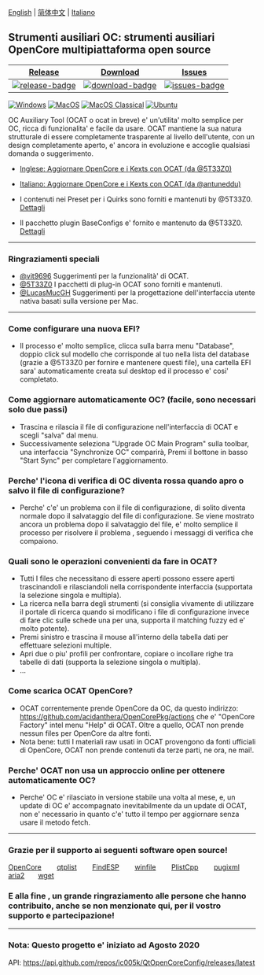 [English](https://github.com/ic005k/QtOpenCoreConfig/blob/master/READMe.md) | [简体中文](https://github.com/ic005k/QtOpenCoreConfig/blob/master/READMe-cn.md) | [Italiano](https://github.com/ic005k/QtOpenCoreConfig/blob/master/READMe-it.md)
## Strumenti ausiliari OC: strumenti ausiliari OpenCore multipiattaforma open source


| [Release][release-link]|[Download][download-link]|[Issues][issues-link]|
|-----------------|-----------------|-----------------|
|[![release-badge](https://img.shields.io/github/release/ic005k/QtOpenCoreConfig.svg?style=flat-square "Release status")](https://github.com/ic005k/QtOpenCoreConfig/releases "Release status") | [![download-badge](https://img.shields.io/github/downloads/ic005k/QtOpenCoreConfig/total.svg?style=flat-square "Download status")](https://github.com/ic005k/QtOpenCoreConfig/releases/latest "Download status")|[![issues-badge](https://img.shields.io/badge/github-issues-red.svg?maxAge=60 "Issues")](https://github.com/ic005k/QtOpenCoreConfig/issues "Issues")|

[![Windows](https://github.com/ic005k/QtOpenCoreConfig/actions/workflows/windows.yml/badge.svg)](https://github.com/ic005k/QtOpenCoreConfig/actions/workflows/windows.yml)      [![MacOS](https://github.com/ic005k/QtOpenCoreConfig/actions/workflows/macos.yml/badge.svg)](https://github.com/ic005k/QtOpenCoreConfig/actions/workflows/macos.yml)       [![MacOS Classical](https://github.com/ic005k/QtOpenCoreConfig/actions/workflows/macos1012.yml/badge.svg)](https://github.com/ic005k/QtOpenCoreConfig/actions/workflows/macos1012.yml)  [![Ubuntu](https://github.com/ic005k/QtOpenCoreConfig/actions/workflows/ubuntu.yml/badge.svg)](https://github.com/ic005k/QtOpenCoreConfig/actions/workflows/ubuntu.yml)    

[download-link]: https://github.com/ic005k/QtOpenCoreConfig/releases/latest "Download status"
[download-badge]: https://img.shields.io/github/downloads/ic005k/QtOpenCoreConfig/total.svg?style=flat-square "Download status"

[release-link]: https://github.com/ic005k/QtOpenCoreConfig/releases "Release status"
[release-badge]: https://img.shields.io/github/release/ic005k/QtOpenCoreConfig.svg?style=flat-square "Release status"

[issues-link]: https://github.com/ic005k/QtOpenCoreConfig/issues "Issues"
[issues-badge]: https://img.shields.io/badge/github-issues-red.svg?maxAge=60 "Issues"

[discourse-link]: https://www.insanelymac.com/forum/topic/344752-open-source-cross-platform-opencore-auxiliary-tools/
[discourse-link]: https://www.macos86.it/topic/5316-ocat-discussione-e-approfondimenti/



OC Auxiliary Tool (OCAT o ocat in breve) e' un'utilita' molto semplice per OC, ricca di funzionalita' e facile da usare. OCAT mantiene la sua natura strutturale di essere completamente trasparente al livello dell'utente, con un design completamente aperto, e' ancora in evoluzione e accoglie qualsiasi domanda o suggerimento.

* [Inglese: Aggiornare OpenCore e i Kexts con OCAT (da @5T33Z0)](https://github.com/5T33Z0/OC-Little-Translated/blob/main/D_Updating_OpenCore/README.md)

* [Italiano: Aggiornare OpenCore e i Kexts con OCAT (da @antuneddu)](https://www.macos86.it/topic/5238-aggiornare%C2%A0-opencore-e-kexts-con-ocat/)

* I contenuti nei Preset per i Quirks sono forniti e mantenuti by @5T33Z0.  [Dettagli](https://github.com/5T33Z0/OC-Little-Translated/tree/main/F_Desktop_EFIs/preset)

* Il pacchetto plugin BaseConfigs e' fornito e mantenuto da @5T33Z0. [Dettagli](https://github.com/5T33Z0/OC-Little-Translated/tree/main/F_Desktop_EFIs)


---

### Ringraziamenti speciali
* [@vit9696](https://github.com/vit9696) Suggerimenti per la funzionalità' di OCAT.
* [@5T33Z0](https://github.com/5T33Z0) I pacchetti di plug-in OCAT sono forniti e mantenuti.
* [@LucasMucGH](https://github.com/LucasMucGH) Suggerimenti per la progettazione dell'interfaccia utente nativa basati sulla versione per Mac.

---

### Come configurare una nuova EFI?
* Il processo e' molto semplice, clicca sulla barra menu "Database", doppio click sul modello che corrisponde al tuo nella lista del database (grazie a @5T33Z0 per fornire e mantenere questi file), una cartella EFI sara' automaticamente creata sul desktop ed il processo e' cosi' completato.

### Come aggiornare automaticamente OC? (facile, sono necessari solo due passi)
* Trascina e rilascia il file di configurazione nell'interfaccia di OCAT e scegli "salva" dal menu.
* Successivamente seleziona "Upgrade OC Main Program" sulla toolbar, una interfaccia "Synchronize OC" comparirà, Premi il bottone in basso "Start Sync" per completare l'aggiornamento.

### Perche' l'icona di verifica di OC diventa rossa quando apro o salvo il file di configurazione?
* Perche' c'e' un problema con il file di configurazione, di solito diventa normale dopo il salvataggio del file di configurazione. Se viene mostrato ancora un problema dopo il salvataggio del file, e' molto semplice il processo per risolvere il problema , seguendo i messaggi di verifica che compaiono.

### Quali sono le operazioni convenienti da fare in OCAT?
* Tutti I files che necessitano di essere aperti possono essere aperti trascinandoli e rilasciandoli nella corrispondente interfaccia (supportata la selezione singola e multipla).
* La ricerca nella barra degli strumenti (si consiglia vivamente di utilizzare il portale di ricerca quando si modificano i file di configurazione invece di fare clic sulle schede una per una, supporta il matching fuzzy ed e' molto potente).
* Premi sinistro e trascina il mouse all'interno della tabella dati per effettuare selezioni multiple.
* Apri due o piu' profili per confrontare, copiare o incollare righe tra tabelle di dati (supporta la selezione singola o multipla).
* ...

### Come scarica OCAT OpenCore?
* OCAT correntemente prende OpenCore da OC, da questo indirizzo: https://github.com/acidanthera/OpenCorePkg/actions che e' "OpenCore Factory" intel menu "Help" di OCAT. Oltre a quello, OCAT non prende nessun files per OpenCore da altre fonti.
* Nota bene: tutti I materiali raw usati in OCAT provengono da fonti ufficiali di OpenCore, OCAT non prende contenuti da terze parti, ne ora, ne mai!.

### Perche' OCAT non usa un approccio online per ottenere automaticamente OC?
* Perche' OC e' rilasciato in versione stabile una volta al mese, e, un update di OC e' accompagnato inevitabilmente da un update di OCAT, non e' necessario in quanto c'e' tutto il tempo per aggiornare senza usare il metodo fetch.

---

### Grazie per il supporto ai seguenti software open source!

[OpenCore](https://github.com/acidanthera/OpenCorePkg)&nbsp; &nbsp; &nbsp; &nbsp;
[qtplist](https://github.com/reillywatson/qtplist)&nbsp; &nbsp; &nbsp; &nbsp;
[FindESP](https://github.com/bluer007/FindESP)&nbsp; &nbsp; &nbsp; &nbsp;
[winfile](https://github.com/microsoft/winfile)&nbsp; &nbsp; &nbsp; &nbsp;
[PlistCpp](https://github.com/animetrics/PlistCpp)&nbsp; &nbsp; &nbsp; &nbsp;
[pugixml](https://github.com/zeux/pugixml)&nbsp;&nbsp; &nbsp; &nbsp;
[aria2](https://github.com/aria2/aria2)&nbsp; &nbsp; &nbsp;&nbsp;
[wget](http://wget.addictivecode.org/)&nbsp; &nbsp; &nbsp;&nbsp;

### E alla fine , un grande ringraziamento alle persone che hanno contribuito, anche se non menzionate qui, per il vostro supporto e partecipazione!

---

### Nota: Questo progetto e' iniziato ad Agosto 2020
API: https://api.github.com/repos/ic005k/QtOpenCoreConfig/releases/latest
